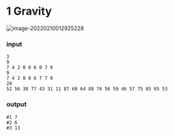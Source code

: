 # 1 Gravity



![image-20220210012925228](C:\Users\Gyumin\AppData\Roaming\Typora\typora-user-images\image-20220210012925228.png)





### input

```
3
9
7 4 2 0 0 6 0 7 0
9
7 4 2 0 0 6 7 7 0
20
52 56 38 77 43 31 11 87 68 64 88 76 56 59 46 57 75 85 65 53
```



### output

```
#1 7
#2 6
#3 13
```

